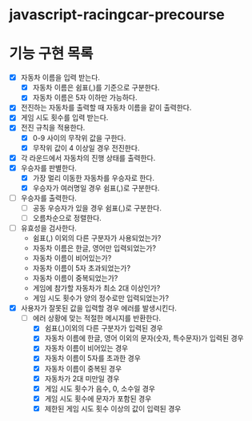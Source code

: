 # javascript-racingcar-precourse

# 기능 구현 목록

- [x] 자동차 이름을 입력 받는다.
  - [x] 자동차 이름은 쉼표(,)를 기준으로 구분한다.
  - [x] 자동차 이름은 5자 이하만 가능하다.
- [x] 전진하는 자동차를 출력할 때 자동차 이름을 같이 출력한다.
- [x] 게임 시도 횟수를 입력 받는다.
- [x] 전진 규칙을 적용한다.
  - [x] 0-9 사이의 무작위 값을 구한다.
  - [x] 무작위 값이 4 이상일 경우 전진한다.
- [x] 각 라운드에서 자동차의 진행 상태를 출력한다.
- [x] 우승자를 판별한다.
  - [x] 가장 멀리 이동한 자동차를 우승자로 한다.
  - [x] 우승자가 여러명일 경우 쉼표(,)로 구분한다.
- [ ] 우승자를 출력한다.
  - [ ] 공동 우승자가 있을 경우 쉼표(,)로 구분한다.
  - [ ] 오름차순으로 정렬한다.
- [ ] 유효성을 검사한다.
  - 쉼표(,) 이외의 다른 구분자가 사용되었는가?
  - 자동차 이름은 한글, 영어만 입력되었는가?
  - 자동차 이름이 비어있는가?
  - 자동차 이름이 5자 초과되었는가?
  - 자동차 이름이 중복되었는가?
  - 게임에 참가할 자동차가 최소 2대 이상인가?
  - 게임 시도 횟수가 양의 정수로만 입력되었는가?
- [x] 사용자가 잘못된 값을 입력할 경우 에러를 발생시킨다.
  - [ ] 에러 상황에 맞는 적절한 메시지를 반환한다.
    - [x] 쉼표(,)이외의 다른 구분자가 입력된 경우
    - [x] 자동차 이름에 한글, 영어 이외의 문자(숫자, 특수문자)가 입력된 경우
    - [x] 자동차 이름이 비어있는 경우
    - [x] 자동차 이름이 5자를 초과한 경우
    - [x] 자동차 이름이 중복된 경우
    - [x] 자동차가 2대 미만일 경우
    - [x] 게임 시도 횟수가 음수, 0, 소수일 경우
    - [x] 게임 시도 횟수에 문자가 포함된 경우
    - [x] 제한된 게임 시도 횟수 이상의 값이 입력된 경우
